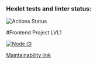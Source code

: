 ### Hexlet tests and linter status:
![Actions Status](/workflows/hexlet-check/badge.svg)

#Frontend Project LVL1

[![Node CI](https://github.com/dimisb/frontend-project-lvl1/workflows/Node%20CI/badge.svg)](hhttps://github.com/dimisb/frontend-project-lvl1/actions)

[Maintainability link](https://api.codeclimate.com/v1/badges/a99a88d28ad37a79dbf6/maintainability)
